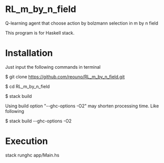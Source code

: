 # RL_m_by_n_field
Q-learning agent that choose action by bolzmann selection in m by n field

This program is for Haskell stack.
 
 
Installation
============

Just input the following commands in terminal

$ git clone https://github.com/reouno/RL_m_by_n_field.git

$ cd RL_m_by_n_field

$ stack build

Using build option "--ghc-options -O2" may shorten processing time. Like following

$ stack build --ghc-options -O2

Execution
=========

stack runghc app/Main.hs
